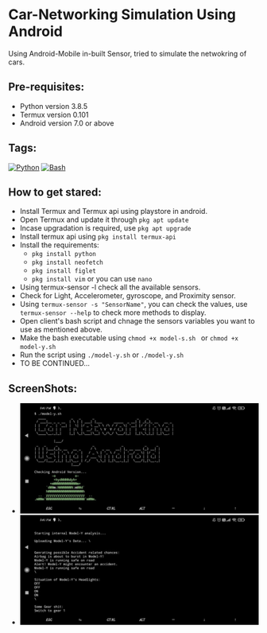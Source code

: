 # Car-Networking Simulation Using Android
Using Android-Mobile in-built Sensor, tried to simulate the netwokring of cars.

## Pre-requisites:
  - Python version 3.8.5
  - Termux version 0.101
  - Android version 7.0 or above
## Tags:
[![Python](https://img.shields.io/badge/-Python-black?style=flat&logo=python&link=https://github.com/Anuragkar234)](https://github.com/Anuragkar234)
[![Bash](https://img.shields.io/badge/-Bash-black?style=flat&logo=bash&link=https://github.com/Anuragkar234)](https://github.com/Anuragkar234)
## How to get stared:
  - Install Termux and Termux api using playstore in android.
  - Open Termux and update it through ` pkg apt update `
  - Incase upgradation is required, use ` pkg apt upgrade `
  - Install termux api using ` pkg install termux-api `
  - Install the requirements:
    - ` pkg install python `
    - ` pkg install neofetch `
    - ` pkg install figlet `
    - ` pkg install vim ` or you can use `nano`
  - Using termux-sensor -l check all the available sensors.
  - Check for Light, Accelerometer, gyroscope, and Proximity sensor.
  - Using ` termux-sensor -s "SensorName" `, you can check the values, use `termux-sensor --help` to check more methods to display.
  - Open client's bash script and chnage the sensors variables you want to use as mentioned above.
  - Make the bash executable using ` chmod +x model-s.sh  ` or ` chmod +x model-y.sh `
  - Run the script using ` ./model-y.sh ` or ` ./model-y.sh `
  - TO BE CONTINUED...
   
## ScreenShots:
  - ![demo4](./4.jpeg?raw=true "Hostel Management System")
  - ![demo2](./2.jpeg?raw=true "Hostel Management System")

